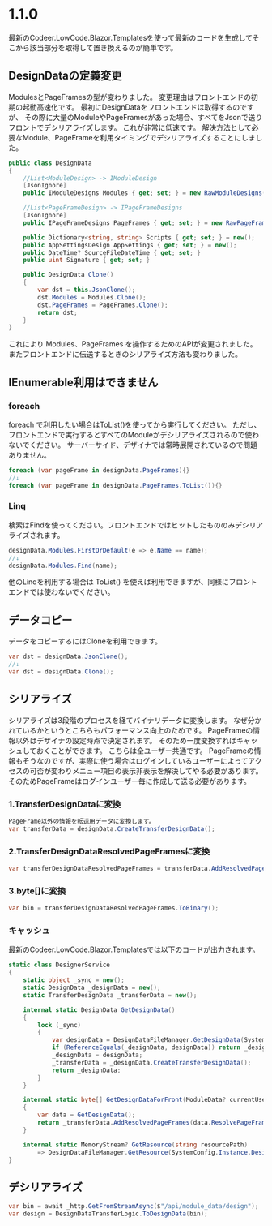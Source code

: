 # 1.1.0
最新のCodeer.LowCode.Blazor.Templatesを使って最新のコードを生成してそこから該当部分を取得して置き換えるのが簡単です。

## DesignDataの定義変更
ModulesとPageFramesの型が変わりました。
変更理由はフロントエンドの初期の起動高速化です。
最初にDesignDataをフロントエンドは取得するのですが、
その際に大量のModuleやPageFramesがあった場合、すべてをJsonで送りフロントでデシリアライズします。
これが非常に低速です。
解決方法として必要なModule、PageFrameを利用タイミングでデシリアライズすることにしました。

```cs
public class DesignData
{
    //List<ModuleDesign> -> IModuleDesign
    [JsonIgnore]
    public IModuleDesigns Modules { get; set; } = new RawModuleDesigns();

    //List<PageFrameDesign> -> IPageFrameDesigns
    [JsonIgnore]
    public IPageFrameDesigns PageFrames { get; set; } = new RawPageFrameDesigns();

    public Dictionary<string, string> Scripts { get; set; } = new();
    public AppSettingsDesign AppSettings { get; set; } = new();
    public DateTime? SourceFileDateTime { get; set; }
    public uint Signature { get; set; }

    public DesignData Clone()
    {
        var dst = this.JsonClone();
        dst.Modules = Modules.Clone();
        dst.PageFrames = PageFrames.Clone();
        return dst;
    }
}
```

これにより Modules、PageFrames を操作するためのAPIが変更されました。
またフロントエンドに伝送するときのシリアライズ方法も変わりました。

## IEnumerable利用はできません
### foreach
foreach で利用したい場合はToList()を使ってから実行してください。
ただし、フロントエンドで実行するとすべてのModuleがデシリアライズされるので使わないでください。
サーバーサイド、デザイナでは常時展開されているので問題ありません。
```cs
foreach (var pageFrame in designData.PageFrames){}
//↓
foreach (var pageFrame in designData.PageFrames.ToList()){}
```

### Linq
検索はFindを使ってください。フロントエンドではヒットしたもののみデシリアライズされます。
```cs
designData.Modules.FirstOrDefault(e => e.Name == name);
//↓
designData.Modules.Find(name);
```
他のLinqを利用する場合は ToList() を使えば利用できますが、同様にフロントエンドでは使わないでください。

## データコピー
データをコピーするにはCloneを利用できます。
```cs
var dst = designData.JsonClone();
//↓
var dst = designData.Clone();
```

## シリアライズ

シリアライズは3段階のプロセスを経てバイナリデータに変換します。
なぜ分かれているかというとこちらもパフォーマンス向上のためです。
PageFrameの情報以外はデザイナの設定時点で決定されます。
そのため一度変換すればキャッシュしておくことができます。
こちらは全ユーザー共通です。
PageFrameの情報もそうなのですが、実際に使う場合はログインしているユーザーによってアクセスの可否が変わりメニュー項目の表示非表示を解決してやる必要があります。
そのためPageFrameはログインユーザー毎に作成して送る必要があります。
### 1.TransferDesignDataに変換
```cs
PageFrame以外の情報を転送用データに変換します。
var transferData = designData.CreateTransferDesignData();
```
### 2.TransferDesignDataResolvedPageFramesに変換

```cs
var transferDesignDataResolvedPageFrames = transferData.AddResolvedPageFrames(data.ResolvePageFrames(new PageLinkUrlResolver(), currentUser));
```
### 3.byte[]に変換
```cs
var bin = transferDesignDataResolvedPageFrames.ToBinary();
```

### キャッシュ
最新のCodeer.LowCode.Blazor.Templatesでは以下のコードが出力されます。
```cs
static class DesignerService
{
    static object _sync = new();
    static DesignData _designData = new();
    static TransferDesignData _transferData = new();

    internal static DesignData GetDesignData()
    {
        lock (_sync)
        {
            var designData = DesignDataFileManager.GetDesignData(SystemConfig.Instance.DesignFileDirectory, _designData);
            if (ReferenceEquals(_designData, designData)) return _designData;
            _designData = designData;
            _transferData = _designData.CreateTransferDesignData();
            return _designData;
        }
    }

    internal static byte[] GetDesignDataForFront(ModuleData? currentUser)
    {
        var data = GetDesignData();
        return _transferData.AddResolvedPageFrames(data.ResolvePageFrames(new PageLinkUrlResolver(), currentUser)).ToBinary();
    }

    internal static MemoryStream? GetResource(string resourcePath)
        => DesignDataFileManager.GetResource(SystemConfig.Instance.DesignFileDirectory, resourcePath);
}

```

## デシリアライズ
```cs
var bin = await _http.GetFromStreamAsync($"/api/module_data/design");
var design = DesignDataTransferLogic.ToDesignData(bin);
```
